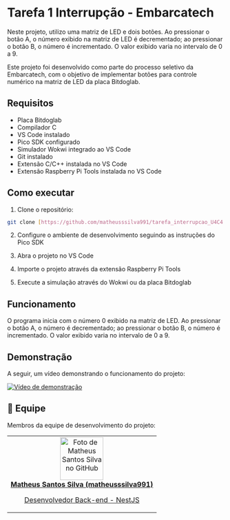 # Tarefa 1 Interrupção - Embarcatech

Neste projeto, utilizo uma matriz de LED e dois botões. Ao pressionar o botão A, o número exibido na matriz de LED é decrementado; ao pressionar o botão B, o número é incrementado. O valor exibido varia no intervalo de 0 a 9.

Este projeto foi desenvolvido como parte do processo seletivo da Embarcatech, com o objetivo de implementar botões para controle numérico na matriz de LED da placa Bitdoglab.

## Requisitos

- Placa Bitdoglab
- Compilador C
- VS Code instalado
- Pico SDK configurado
- Simulador Wokwi integrado ao VS Code
- Git instalado
- Extensão C/C++ instalada no VS Code
- Extensão Raspberry Pi Tools instalada no VS Code

## Como executar

1. Clone o repositório:

```bash
git clone [https://github.com/matheusssilva991/tarefa_interrupcao_U4C4.git]
```

2. Configure o ambiente de desenvolvimento seguindo as instruções do Pico SDK

3. Abra o projeto no VS Code

4. Importe o projeto através da extensão Raspberry Pi Tools

5. Execute a simulação através do Wokwi ou da placa Bitdoglab

## Funcionamento

O programa inicia com o número 0 exibido na matriz de LED. Ao pressionar o botão A, o número é decrementado; ao pressionar o botão B, o número é incrementado. O valor exibido varia no intervalo de 0 a 9.

## Demonstração

A seguir, um vídeo demonstrando o funcionamento do projeto:

[![Vídeo de demonstração](https://drive.google.com/file/d/1xWgk3eGtaNvwrnG_VHLCUNvCKLbJSVZE/view?usp=drive_link)](https://drive.google.com/file/d/1xWgk3eGtaNvwrnG_VHLCUNvCKLbJSVZE/view?usp=drive_link)

## 🤝 Equipe

Membros da equipe de desenvolvimento do projeto:
<table>
  <tr>
    <td align="center">
      <a href="https://github.com/matheusssilva991">
        <img src="https://github.com/matheusssilva991.png" width="100px;" alt="Foto de Matheus Santos Silva no GitHub"/><br>
        <b>Matheus Santos Silva (matheusssilva991)</b>
        <p>Desenvolvedor Back-end - NestJS</p>
      </a>
    </td>
  <tr>
</table>
